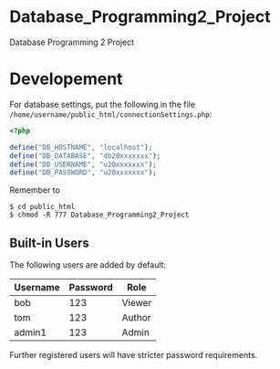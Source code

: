 # Database_Programming2_Project

Database Programming 2 Project

# Developement

For database settings, put the following in the file
`/home/username/public_html/connectionSettings.php`:

```php
<?php

define("DB_HOSTNAME", "localhost");
define("DB_DATABASE", "db20xxxxxxx");
define("DB_USERNAME", "u20xxxxxxx");
define("DB_PASSWORD", "u20xxxxxxx");
```

Remember to

```console
$ cd public_html
$ chmod -R 777 Database_Programming2_Project
```

## Built-in Users

The following users are added by default:

| Username | Password | Role   |
| -------- | -------- | ------ |
| bob      | 123      | Viewer |
| tom      | 123      | Author |
| admin1   | 123      | Admin  |

Further registered users will have stricter password requirements. 